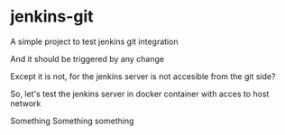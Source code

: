# jenkins-git

A simple project to test jenkins git integration

And it should be triggered by any change

Except it is not, for the jenkins server is not accesible from the git side?

So, let's test the jenkins server in docker container with acces to host network

Something Something something

